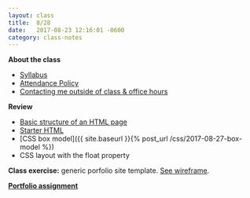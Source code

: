 ```yaml
---
layout: class
title:  8/28
date:   2017-08-23 12:16:01 -0600
category: class-notes
---
```


**About the class**
- [Syllabus](http://revitalk.com/mmp460/syllabus)
- [Attendance Policy](http://revitalk.com/mmp460/syllabus#college-attendance-policy)
- [Contacting me outside of class & office hours](http://revitalk.com/mmp460/contact)

**Review**
- [Basic structure of an HTML page](https://github.com/revitalk/mmp460/blob/master/html/basicHtmlStructure.html)
- [Starter HTML](https://github.com/revitalk/mmp460/blob/master/html/html-starter.html)
- [CSS box model]({{ site.baseurl }}{% post_url /css/2017-08-27-box-model %})
- CSS layout with the float property

**Class exercise:** generic porfolio site template. [See wireframe]({{site.url}}/{{site.baseurl}}/assets/portfolio-wireframe.pdf).

[**Portfolio assignment**]({{site.url}}{{site.baseurl}}/assignments/portfolio)
